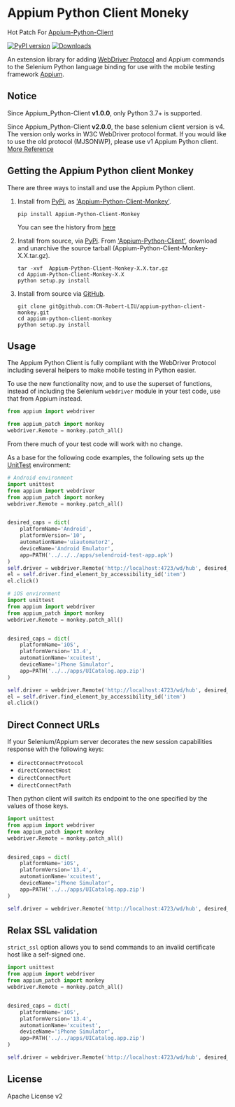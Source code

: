 # Appium Python Client Moneky

Hot Patch For [Appium-Python-Client](https://github.com/appium/python-client)

[![PyPI version](https://badge.fury.io/py/Appium-Python-Client-Monkey.svg)](https://badge.fury.io/py/Appium-Python-Client-Monkey)
[![Downloads](https://pepy.tech/badge/appium-python-client-monkey)](https://pepy.tech/project/appium-python-client-monkey)


An extension library for adding [WebDriver Protocol](https://www.w3.org/TR/webdriver/) and Appium commands to the Selenium Python language binding for use with the mobile testing framework [Appium](https://appium.io).

## Notice

Since Appium_Python-Client **v1.0.0**, only Python 3.7+ is supported.

Since Appium_Python-Client **v2.0.0**, the base selenium client version is v4.
The version only works in W3C WebDriver protocol format.
If you would like to use the old protocol (MJSONWP), please use v1 Appium Python client.
[More Reference](https://github.com/appium/python-client)

## Getting the Appium Python client Monkey

There are three ways to install and use the Appium Python client.

1. Install from [PyPi](https://pypi.org), as
['Appium-Python-Client-Monkey'](https://pypi.org/project/Appium-Python-Client-Monkey/).

    ```shell
    pip install Appium-Python-Client-Monkey
    ```

    You can see the history from [here](https://pypi.org/project/Appium-Python-Client-Mokey/#history)

2. Install from source, via [PyPi](https://pypi.org). From ['Appium-Python-Client'](https://pypi.org/project/Appium-Python-Client-Monkey/),
download and unarchive the source tarball (Appium-Python-Client-Monkey-X.X.tar.gz).

    ```shell
    tar -xvf  Appium-Python-Client-Monkey-X.X.tar.gz
    cd Appium-Python-Client-Monkey-X.X
    python setup.py install
    ```

3. Install from source via [GitHub](https://github.com/CN-Robert-LIU/appium-python-client-monkey).

    ```shell
    git clone git@github.com:CN-Robert-LIU/appium-python-client-monkey.git
    cd appium-python-client-monkey
    python setup.py install
    ```

## Usage

The Appium Python Client is fully compliant with the WebDriver Protocol
including several helpers to make mobile testing in Python easier.

To use the new functionality now, and to use the superset of functions, instead of
including the Selenium `webdriver` module in your test code, use that from
Appium instead.

```python
from appium import webdriver

from appium_patch import monkey
webdriver.Remote = monkey.patch_all()
```

From there much of your test code will work with no change.

As a base for the following code examples, the following sets up the [UnitTest](https://docs.python.org/3/library/unittest.html)
environment:

```python
# Android environment
import unittest
from appium import webdriver
from appium_patch import monkey
webdriver.Remote = monkey.patch_all()


desired_caps = dict(
    platformName='Android',
    platformVersion='10',
    automationName='uiautomator2',
    deviceName='Android Emulator',
    app=PATH('../../../apps/selendroid-test-app.apk')
)
self.driver = webdriver.Remote('http://localhost:4723/wd/hub', desired_caps)
el = self.driver.find_element_by_accessibility_id('item')
el.click()
```

```python
# iOS environment
import unittest
from appium import webdriver
from appium_patch import monkey
webdriver.Remote = monkey.patch_all()


desired_caps = dict(
    platformName='iOS',
    platformVersion='13.4',
    automationName='xcuitest',
    deviceName='iPhone Simulator',
    app=PATH('../../apps/UICatalog.app.zip')
)

self.driver = webdriver.Remote('http://localhost:4723/wd/hub', desired_caps)
el = self.driver.find_element_by_accessibility_id('item')
el.click()
```

## Direct Connect URLs

If your Selenium/Appium server decorates the new session capabilities response with the following keys:

- `directConnectProtocol`
- `directConnectHost`
- `directConnectPort`
- `directConnectPath`

Then python client will switch its endpoint to the one specified by the values of those keys.

```python
import unittest
from appium import webdriver
from appium_patch import monkey
webdriver.Remote = monkey.patch_all()


desired_caps = dict(
    platformName='iOS',
    platformVersion='13.4',
    automationName='xcuitest',
    deviceName='iPhone Simulator',
    app=PATH('../../apps/UICatalog.app.zip')
)

self.driver = webdriver.Remote('http://localhost:4723/wd/hub', desired_caps, direct_connection=True)
```

## Relax SSL validation

`strict_ssl` option allows you to send commands to an invalid certificate host like a self-signed one.

```python
import unittest
from appium import webdriver
from appium_patch import monkey
webdriver.Remote = monkey.patch_all()


desired_caps = dict(
    platformName='iOS',
    platformVersion='13.4',
    automationName='xcuitest',
    deviceName='iPhone Simulator',
    app=PATH('../../apps/UICatalog.app.zip')
)

self.driver = webdriver.Remote('http://localhost:4723/wd/hub', desired_caps, strict_ssl=False)
```


## License

Apache License v2